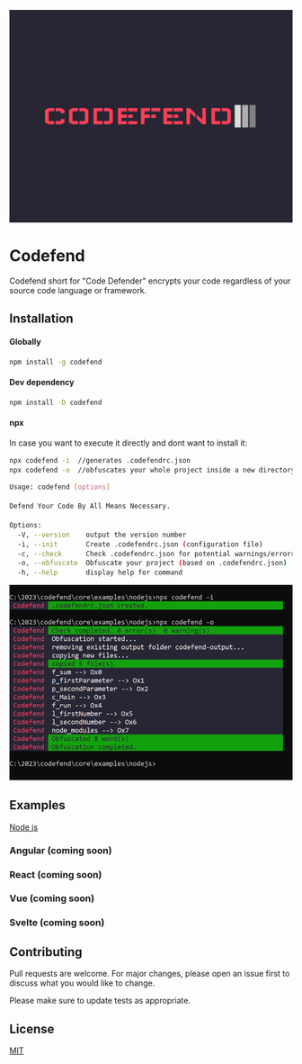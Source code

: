 <p align="center">
 <img src="./public/img/logo.png">
</p>

# Codefend

Codefend short for "Code Defender" encrypts your code regardless of your source code language or framework.

## Installation

#### Globally

```bash
npm install -g codefend
```

#### Dev dependency

```bash
npm install -D codefend
```

#### npx

In case you want to execute it directly and dont want to install it:

```bash
npx codefend -i  //generates .codefendrc.json
npx codefend -o  //obfuscates your whole project inside a new directory: 'codefend-output'
```

```bash
Usage: codefend [options]

Defend Your Code By All Means Necessary.

Options:
  -V, --version    output the version number
  -i, --init       Create .codefendrc.json (configuration file)
  -c, --check      Check .codefendrc.json for potential warnings/errors
  -o, --obfuscate  Obfuscate your project (based on .codefendrc.json)
  -h, --help       display help for command
```

<p align="center">
 <img src="./public/img/npx_example_1.PNG">
</p>

## Examples

[Node js](https://github.com/Codefend/core/tree/main/examples/nodejs)

### Angular (coming soon)

### React (coming soon)

### Vue (coming soon)

### Svelte (coming soon)

## Contributing

Pull requests are welcome. For major changes, please open an issue first to discuss what you would like to change.

Please make sure to update tests as appropriate.

## License

[MIT](https://choosealicense.com/licenses/mit/)
